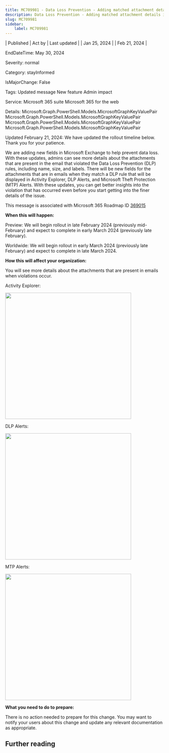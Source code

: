 ```yaml
---
title: MC709981 - Data Loss Prevention - Adding matched attachment details in Activity Explorer for Data Loss Prevention rules in Exchange
description: Data Loss Prevention - Adding matched attachment details in Activity Explorer for Data Loss Prevention rules in Exchange
slug: MC709981
sidebar:
    label: MC709981
---
```


| Published | Act by | Last updated |
| Jan 25, 2024 |  | Feb 21, 2024 |

EndDateTime: May 30, 2024

Severity: normal

Category: stayInformed

IsMajorChange: False

Tags: Updated message New feature Admin impact

Service: Microsoft 365 suite Microsoft 365 for the web

Details: Microsoft.Graph.PowerShell.Models.MicrosoftGraphKeyValuePair Microsoft.Graph.PowerShell.Models.MicrosoftGraphKeyValuePair Microsoft.Graph.PowerShell.Models.MicrosoftGraphKeyValuePair Microsoft.Graph.PowerShell.Models.MicrosoftGraphKeyValuePair

<p style="">Updated February 21, 2024: We have updated the rollout timeline below. Thank you for your patience.</p><p style="">We are adding new fields in Microsoft Exchange to help prevent data loss. With these updates, admins can see more details about the attachments that are present in the email that violated the Data Loss Prevention (DLP) rules, including name, size, and labels. There will be new fields for the attachments that are in emails&nbsp;when they match a DLP rule that will be displayed in Activity Explorer, DLP Alerts, and Microsoft Theft Protection (MTP) Alerts. With these updates, you can get better insights into the violation that has occurred even before you start getting into the finer details of the issue.<br></p>
<p>This message is associated with Microsoft 365 Roadmap ID <a href="https://www.microsoft.com/microsoft-365/roadmap?filters=&amp;searchterms=369015" target="_blank">369015</a></p>
<p><b>When this will happen:</b></p>

<p>Preview: We will begin rollout in late February 2024 (previously mid-February) and expect to complete in early March 2024 (previously late February).&nbsp;<br></p><p>Worldwide: We will begin rollout in early March 2024 (previously late February) and expect to complete in late March 2024.</p>

<p><b>How this will affect your organization:</b></p>

<p>You will see more details about the attachments that are present in emails when violations occur.</p><p>Activity Explorer:
</p><p><img src="https://img-prod-cms-rt-microsoft-com.akamaized.net/cms/api/am/imageFileData/RW1hbzV?ver=f867" style="width: 400px;"><br></p>
<p>DLP Alerts:</p><p><img src="https://img-prod-cms-rt-microsoft-com.akamaized.net/cms/api/am/imageFileData/RW1h6nV?ver=fb08" style="width: 400px;"><br></p><p>MTP Alerts:</p><p><img src="https://img-prod-cms-rt-microsoft-com.akamaized.net/cms/api/am/imageFileData/RW1h6nY?ver=59f1" style="width: 400px;"><br></p>
<p><b>What you need to do to prepare:</b></p>
<p>There is no action needed to prepare for this change. You may want to notify your users about this change and update any relevant documentation as appropriate.</p>

## Further reading
